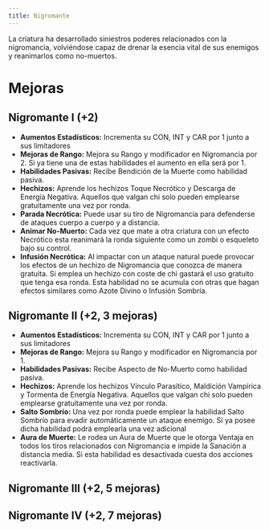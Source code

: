 ```yaml
---
title: Nigromante
---
```


La criatura ha desarrollado siniestros poderes relacionados con la nigromancia, volviéndose capaz de drenar la esencia vital de sus enemigos y reanimarlos como no-muertos.

# Mejoras

## Nigromante I (+2)

- **Aumentos Estadísticos:** Incrementa su CON, INT y CAR por 1 junto a sus limitadores
- **Mejoras de Rango:** Mejora su Rango y modificador en Nigromancia por 2. Si ya tiene una de estas habilidades el aumento en ella será por 1. 
- **Habilidades Pasivas:** Recibe Bendición de la Muerte como habilidad pasiva.
- **Hechizos:** Aprende los hechizos Toque Necrótico y Descarga de Energía Negativa. Aquellos que valgan chi solo pueden emplearse gratuitamente una vez por ronda.
- **Parada Necrótica:** Puede usar su tiro de Nigromancia para defenderse de ataques cuerpo a cuerpo y a distancia.
- **Animar No-Muerto:** Cada vez que mate a otra criatura con un efecto Necrótico esta reanimará la ronda siguiente como un zombi o esqueleto bajo su control.
- **Infusión Necrótica:** Al impactar con un ataque natural puede provocar los efectos de un hechizo de Nigromancia que conozca de manera gratuita. Si emplea un hechizo con coste de chi gastará el uso gratuito que tenga esa ronda. Esta habilidad no se acumula con otras que hagan efectos similares como Azote Divino o Infusión Sombría.

## Nigromante II (+2, 3 mejoras)

- **Aumentos Estadísticos:** Incrementa su CON, INT y CAR por 1 junto a sus limitadores
- **Mejoras de Rango:** Mejora su Rango y modificador en Nigromancia por 1. 
- **Habilidades Pasivas:** Recibe Aspecto de No-Muerto como habilidad pasiva.
- **Hechizos:** Aprende los hechizos Vínculo Parasítico, Maldición Vampírica y Tormenta de Energía Negativa. Aquellos que valgan chi solo pueden emplearse gratuitamente una vez por ronda.
- **Salto Sombrío:** Una vez por ronda puede emplear la habilidad Salto Sombrío para evadir automáticamente un ataque enemigo. Si ya posee dicha habilidad podrá emplearla una vez adicional
- **Aura de Muerte:** Le rodea un Aura de Muerte que le otorga Ventaja en todos los tiros relacionados con Nigromancia e impide la Sanación a distancia media. Si esta habilidad es desactivada cuesta dos acciones reactivarla.

## Nigromante III (+2, 5 mejoras)

## Nigromante IV (+2, 7 mejoras)

